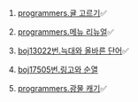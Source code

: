 1. [programmers.귤 고르기](https://school.programmers.co.kr/learn/courses/30/lessons/138476)✅

2. [programmers.메뉴 리뉴얼](https://school.programmers.co.kr/learn/courses/30/lessons/72411)✅

3. [boj13022번.늑대와 올바른 단어](https://www.acmicpc.net/problem/13022)✅

4. [boj17505번.링고와 순열](https://www.acmicpc.net/problem/17505)

5. [programmers.광물 캐기](https://school.programmers.co.kr/learn/courses/30/lessons/172927)✅
